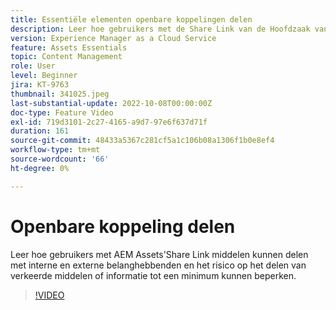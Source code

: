 ```yaml
---
title: Essentiële elementen openbare koppelingen delen
description: Leer hoe gebruikers met de Share Link van de Hoofdzaak van Elementen middelen kunnen delen met interne en externe belanghebbenden en hoe het risico van het delen van verkeerde elementen tot een minimum wordt beperkt ... (Beschrijvingen moeten tussen 60 en 160 tekens lang zijn)
version: Experience Manager as a Cloud Service
feature: Assets Essentials
topic: Content Management
role: User
level: Beginner
jira: KT-9763
thumbnail: 341025.jpeg
last-substantial-update: 2022-10-08T00:00:00Z
doc-type: Feature Video
exl-id: 719d3101-2c27-4165-a9d7-97e6f637d71f
duration: 161
source-git-commit: 48433a5367c281cf5a1c106b08a1306f1b0e8ef4
workflow-type: tm+mt
source-wordcount: '66'
ht-degree: 0%

---
```


# Openbare koppeling delen

Leer hoe gebruikers met AEM Assets&#39;Share Link middelen kunnen delen met interne en externe belanghebbenden en het risico op het delen van verkeerde middelen of informatie tot een minimum kunnen beperken.

>[!VIDEO](https://video.tv.adobe.com/v/341025?quality=12&learn=on)
